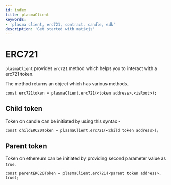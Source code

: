 ```yaml
---
id: index
title: plasmaClient
keywords: 
- 'plasma client, erc721, contract, candle, sdk'
description: 'Get started with maticjs'
---
```


# ERC721

`plasmaClient` provides `erc721` method which helps you to interact with a erc721 token.

The method returns an object which has various methods.

```
const erc721token = plasmaClient.erc721(<token address>,<isRoot>);
```

## Child token

Token on candle can be initiated by using this syntax -

```
const childERC20Token = plasmaClient.erc721(<child token address>);
```

## Parent token

Token on ethereum can be initiated by providing second parameter value as `true`.

```
const parentERC20Token = plasmaClient.erc721(<parent token address>, true);
```
